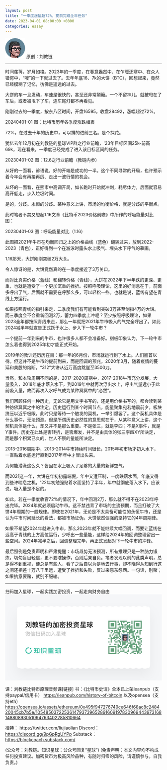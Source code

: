 ```yaml
---
layout: post
title: "一季度涨幅超72%，提前完成全年任务"
date: 2023-04-01 08:00:00 +0800
categories: essay
---
```


![](/images/ordinal-1835811752116542.png)
原创：刘教链

* * *

时间荏苒，岁月如梭。2023年的一季度，在春意盎然中、在乍暖还寒中、在众人错愕中，“嗖”的一下就过去了。去年年底16、7k的大饼（BTC），回想起来，竟然已经模糊了记忆，彷佛是遥远的过去。

大饼的车一旦发动，车速是很快的，甚至还非常颠簸。一个不留神儿，就被甩在了车后，或者被甩下了车，连车尾灯都不再看见。

刚刚过去的一季度，按东八区时间，开盘16595，收盘28492，涨幅超过72%。

20240401-01
图：比特币历年各季度涨跌幅表

72%，在过去十年的历史中，可以排的进前三名。是个探花。

犹忆去年12月初在刘教链的星球VIP群之行业前瞻，'23年目标区间25k-前高69k，现在看来，一季度已经完成了进入该目标区间的任务。

20230401-02
图：12.6之行业前瞻（教链内参）

从好的一面看，谚语说，好的开端是成功的一半。这个不同寻常的开局，也许预示着今年会有再接再厉、走出一波行情的机会。

从坏的一面看，在熊市中高调开局，如长跑时开始就冲刺，耗尽体力，后面就容易高开低走，步入垃圾时间。

是的，分歧。永恒的分歧。某种意义上讲，市场的均衡价格，就是分歧的平衡点。

此时笔者不禁又想起1.16文章《比特币2023价格前瞻》中所作的呼吸能量对比图：

20230401-03
图：呼吸能量对比（1.16）

此图把2021年牛市在均衡回归之上的价格曲线（蓝色）翻转过来，放到2022-2023（青色），正好得到一个在游泳时露头水上吸气、埋头水下呼气的摹画。

1.16那天，大饼刚刚突破2万大关。

令人惊讶的是，大饼竟然真的在一季度接近了3万关口。

而对比真实价格（蓝线）和翻转价格（青线），大饼在2022年下半年跌的更深、更重，也就是遭受了一个更加沉重的挫折。按照呼吸理论，这里的好消息在于，前面多呼出了气，后面就不需要在呼那么多，可以轻松一些。也就是说，蓝线有望在青线上方运行。

如果按照青线的指引来走，二季度我们有可能看到突破3万甚至剑指4万的大饼。而三季度会不会重新回测2万，蓄力四季度上冲呢？至少按照呼吸理论，如果2023全年都按照青线来走，那么一年就把2021年牛市吸入的气完全呼出了。如此2024减半年就宣告正式跃于水上、步入下一轮牛市？

一个提前一年到来的牛市，也许很多人都不会准备好。刻板印象认为，下一轮牛市怎么着也得到2025年初才能正式开始。

2019年的教训还历历在目：那一年的6月份，市场就运行到了水上。人们翘首以待。但这并不是牛市的提前到来，而是回调的预兆。2020年3月，随着疫情的蔓延和美股的熔断，“312”大饼从近万高度跳崖至3500刀。

当然，和本轮周期不同的是，2017-2020周期中，2017-2018牛市充分发展，大量吸入，2018年底才落入水下，到2019年中就再次浮出水上，呼出气量远小于此前吸入量，故而再次入水呼气成为某种冥冥中的“必然”。

我们回顾任何一种历史，无论它是用文字书写的，还是用价格书写的，都会读到某种彷佛冥冥之中的注定。历史运行到某个时间节点，能量聚集宛若地震前夕，板块挤压以近乎极限，此时只是等待一个触发的契机，一举引爆罢了。这个契机具体是什么事件，无法预测。但是所谓历史必然性的意思就在于，从某种意义上讲，这个契机具体是什么，却又并不是那么重要。不是张三，就是李四；不是X事件，就是Y事件。历史在此处是否转折，是否爆发，并不是由具体的张三李四XY所决定，而是那个积累已久的、世人不察的量能所决定。

2013-2016周期中，2013-2014牛市持续时间很长，2015年初市场才初入水下，一直贴着水底运行直到2017年年中才冒出头来。

为何能潜泳这么久？皆因在水上吸入了足够的大量的新鲜空气。

而2021这一年，大饼在年初初露端倪，年中又遭压制，一度跌落水面，年底又得到些许喘息之机，'22年初勉强贴着水面坚持了半年，年中就彻底落入水下。应该说，吸入量是不足的。

如此，若在一季度收官72%的情况下，年中回测2万，那么就不得不在2023年呼出完毕。2024年就必须启动牛市。这不禁违背了市场的主流预期，而且打破了大饼4年周期的一般规律。即使在2021年，无论是不太具备可能性的永恒牛市，还是认为牛市时间延长的看法，都被市场证伪。大饼依然倔强的坚持它的4年周期律。

如果不希望2024年就进入牛市，那么2023年就不能继续大幅回调，而要让蓝线在远高于青线的上方高位运行，少呼出一些量能，这样给2024年的回调整理留出一些空间。2024年减半之后，回调整理完毕，再正式发起对下一轮牛市的冲锋。

最后照例是免责声明和严肃提醒：市场趋势无法预测，所有推理只是一种脑力锻炼，切勿盲目轻信，更不要瞎操作，否则后果自负。笔者发现以前的此类声明，总是得不到重视，便总是有些人，看了之后自以为是地去行事，却不晓得从知到行这之间还相差十万八千里远，遭受了挫折和失败，反过来怨东怨西。一句话，别赌；如果执意要赌，就别不服输。


* * *
扫码加入星球，一起实践加密投资，一起走向财务自由
![](/images/xq-poster-new.png)

课：刘教链比特币原理音频课[链接]
书：《比特币史话》全本已上架leanpub（支持paypal/信用卡）  https://leanpub.com/history-of-bitcoin
    以及opensea（支持eth）  https://opensea.io/assets/ethereum/0x495f947276749ce646f68ac8c248420045cb7b5e/105485037225361479373965289160919783096944397316814880893051094763402285810664 

推特： https://twitter.com/liujiaolian
Discord： https://discord.gg/9pGpRgUYPp 
Substack： https://blockcoach.substack.com/

(公众号：刘教链。知识星球：公众号回复“星球”)
(免责声明：本文内容均不构成任何投资建议。加密货币为极高风险品种，有随时归零的风险，请谨慎参与，自我负责。)



